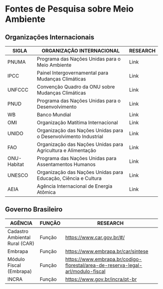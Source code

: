 # Fontes de Pesquisa sobre Meio Ambiente

## Organizações Internacionais

|SIGLA|ORGANIZAÇÃO INTERNACIONAL|RESEARCH|
|-|-|-|
|PNUMA|Programa das Nações Unidas para o Meio Ambiente|Link|
|IPCC|Painel Intergovernamental para Mudanças Climáticas|Link|
|UNFCCC|Convenção Quadro da ONU sobre Mudanças Climáticas|Link|
|PNUD|Programa das Nações Unidas para o Desenvolvimento|Link|
|WB|Banco Mundial|Link|
|OMI|Organização Matítima Internacional|Link|
|UNIDO|Organização das Nações Unidas para o Desenvolvimento Industrial|Link|
|FAO|Organização das Nações Unidas para Agricultura e Alimentação|Link|
|ONU-Habitat|Programa das Nações Unidas para Assentamentos Humanos|Link|
|UNESCO|Organização das Nações Unidas para Educação, Ciência e Cultura|Link|
|AEIA|Agência Internacional de Energia Atômica|Link|

## Governo Brasileiro

|AGÊNCIA|FUNÇÃO|RESEARCH|
|-|-|-|
|Cadastro Ambiental Rural (CAR)|Função|https://www.car.gov.br/#/|
|Embrapa|Função|https://www.embrapa.br/car/sintese|
|Módulo Fiscal (Embrapa)|Função|https://www.embrapa.br/codigo-florestal/area-de-reserva-legal-arl/modulo-fiscal|
|INCRA|Função|https://www.gov.br/incra/pt-br|
